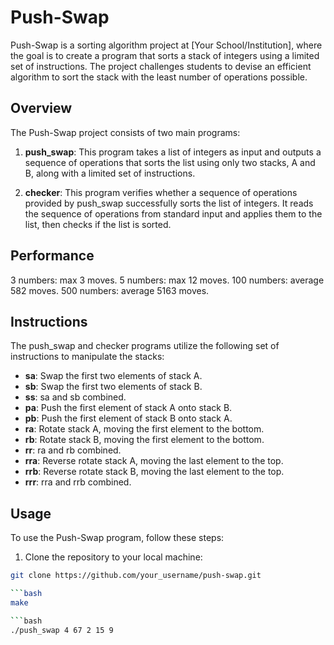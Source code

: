 # Push-Swap

Push-Swap is a sorting algorithm project at [Your School/Institution], where the goal is to create a program that sorts a stack of integers using a limited set of instructions. The project challenges students to devise an efficient algorithm to sort the stack with the least number of operations possible.

## Overview

The Push-Swap project consists of two main programs:

1. **push_swap**: This program takes a list of integers as input and outputs a sequence of operations that sorts the list using only two stacks, A and B, along with a limited set of instructions.

2. **checker**: This program verifies whether a sequence of operations provided by push_swap successfully sorts the list of integers. It reads the sequence of operations from standard input and applies them to the list, then checks if the list is sorted.

## Performance

3 numbers: max 3 moves.
5 numbers: max 12 moves.
100 numbers: average 582 moves.
500 numbers: average 5163 moves.

## Instructions

The push_swap and checker programs utilize the following set of instructions to manipulate the stacks:

- **sa**: Swap the first two elements of stack A.
- **sb**: Swap the first two elements of stack B.
- **ss**: sa and sb combined.
- **pa**: Push the first element of stack A onto stack B.
- **pb**: Push the first element of stack B onto stack A.
- **ra**: Rotate stack A, moving the first element to the bottom.
- **rb**: Rotate stack B, moving the first element to the bottom.
- **rr**: ra and rb combined.
- **rra**: Reverse rotate stack A, moving the last element to the top.
- **rrb**: Reverse rotate stack B, moving the last element to the top.
- **rrr**: rra and rrb combined.

## Usage

To use the Push-Swap program, follow these steps:

1. Clone the repository to your local machine:

```bash
git clone https://github.com/your_username/push-swap.git

```bash
make

```bash
./push_swap 4 67 2 15 9

 
